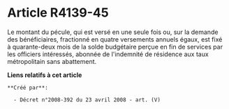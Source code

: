 # Article R4139-45

Le montant du pécule, qui est versé en une seule fois ou, sur la demande des bénéficiaires, fractionné en quatre versements
annuels égaux, est fixé à quarante-deux mois de la solde budgétaire perçue en fin de services par les officiers intéressés,
abonnée de l'indemnité de résidence aux taux métropolitain sans abattement.

**Liens relatifs à cet article**

	**Créé par**:

	  - Décret n°2008-392 du 23 avril 2008 - art. (V)

